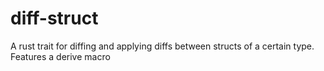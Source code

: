 # diff-struct

A rust trait for diffing and applying diffs between structs of a certain type. Features a derive macro
